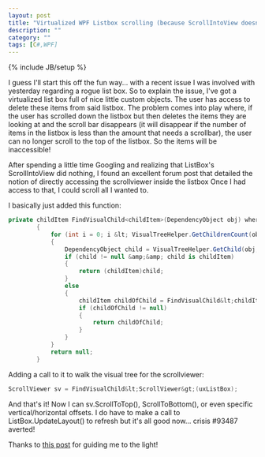 ```yaml
---
layout: post
title: "Virtualized WPF Listbox scrolling (because ScrollIntoView doesn't always work)"
description: ""
category: ""
tags: [C#,WPF]
---
```

{% include JB/setup %}

<p>
I guess I'll start this off the fun way... with a recent issue I was involved with yesterday regarding a rogue list box. So to explain the issue, I've got a virtualized list box full of nice little custom objects. The user has access to delete these items from said listbox. The problem comes into play where, if the user has scrolled down the listbox but then deletes the items they are looking at and the scroll bar disappears (it will disappear if the number of items in the listbox is less than the amount that needs a scrollbar), the user can no longer scroll to the top of the listbox. So the items will be inaccessible!
</p>
After spending a little time Googling and realizing that ListBox's ScrollIntoView did nothing, I found an excellent forum post that detailed the notion of directly accessing the scrollviewer inside the listbox Once I had access to that, I could scroll all I wanted to.

I basically just added this function:
```csharp
private childItem FindVisualChild<childItem>(DependencyObject obj) where childItem : DependencyObject
        {
            for (int i = 0; i &lt; VisualTreeHelper.GetChildrenCount(obj); i++)
            {
                DependencyObject child = VisualTreeHelper.GetChild(obj, i);
                if (child != null &amp;&amp; child is childItem)
                {
                    return (childItem)child;
                }
                else
                {
                    childItem childOfChild = FindVisualChild&lt;childItem&gt;(child);
                    if (childOfChild != null)
                    {
                        return childOfChild;
                    }
                }
            }
            return null;
        }
```        
Adding a call to it to walk the visual tree for the scrollviewer:
```csharp
ScrollViewer sv = FindVisualChild&lt;ScrollViewer&gt;(uxListBox);
```
And that's it! Now I can sv.ScrollToTop(), ScrollToBottom(), or even specific vertical/horizontal offsets. I do have to make a call to ListBox.UpdateLayout() to refresh but it's all good now... crisis #93487 averted!

Thanks to <a href="http://channel9.msdn.com/forums/TechOff/261274-Accessing-WPF-Control-parts-from-code/" target="_blank">this post</a> for guiding me to the light!
